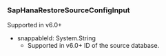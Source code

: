 ### SapHanaRestoreSourceConfigInput
Supported in v6.0+

- snappableId: System.String
  - Supported in v6.0+
ID of the source database.
